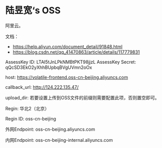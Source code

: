  

# 陆昱宽‘s OSS

阿里云。

文档：

* https://help.aliyun.com/document_detail/91848.html
* https://blog.csdn.net/qq_41470863/article/details/117779831



AssessKey ID: LTAI5tJnLPkNMBtPKT98jjzL
AssessKey Secret: qQcSD3EkO2yXhhBUpbqBVgUVmn2oOx

host: https://volatile-frontend.oss-cn-beijing.aliyuncs.com

callback_url: http://124.222.135.47/

upload_dir: 若要设置上传到OSS文件的前缀则需要配置此项，否则置空即可。



Regin: 华北2（北京）

Regin ID: oss-cn-beijing

外网Endpoint: oss-cn-beijing.aliyuncs.com

内网Endpoint: oss-cn-beijing-internal.aliyuncs.com
